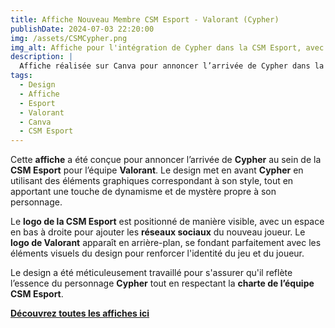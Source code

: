 ```yaml
---  
title: Affiche Nouveau Membre CSM Esport - Valorant (Cypher)  
publishDate: 2024-07-03 22:20:00  
img: /assets/CSMCypher.png  
img_alt: Affiche pour l'intégration de Cypher dans la CSM Esport, avec une ambiance Valorant et des éléments graphiques adaptés au personnage.  
description: |  
  Affiche réalisée sur Canva pour annoncer l’arrivée de Cypher dans la CSM Esport, avec un design dynamique en lien avec son rôle et son univers dans Valorant.  
tags:  
  - Design  
  - Affiche  
  - Esport  
  - Valorant  
  - Canva  
  - CSM Esport  
---  
```


Cette **affiche** a été conçue pour annoncer l’arrivée de **Cypher** au sein de la **CSM Esport** pour l’équipe **Valorant**. Le design met en avant **Cypher** en utilisant des éléments graphiques correspondant à son style, tout en apportant une touche de dynamisme et de mystère propre à son personnage.  

Le **logo de la CSM Esport** est positionné de manière visible, avec un espace en bas à droite pour ajouter les **réseaux sociaux** du nouveau joueur. Le **logo de Valorant** apparaît en arrière-plan, se fondant parfaitement avec les éléments visuels du design pour renforcer l'identité du jeu et du joueur.  

Le design a été méticuleusement travaillé pour s'assurer qu'il reflète l’essence du personnage **Cypher** tout en respectant la **charte de l’équipe CSM Esport**.  

**[Découvrez toutes les affiches ici](/src/content/work/CSMRoster.pdf)**  
